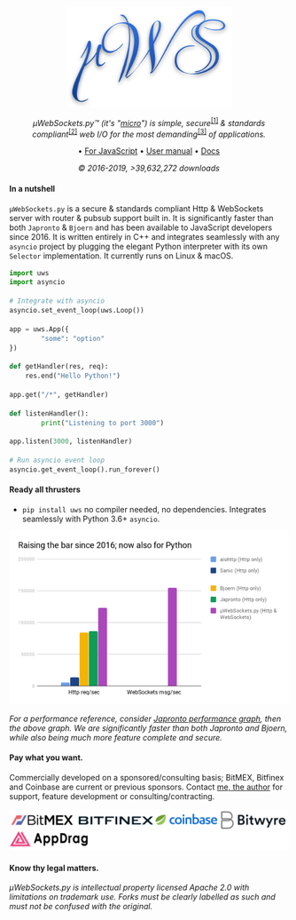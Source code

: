 <div align="center">
<img src="misc/logo.svg" height="180" />

*µWebSockets.py™ (it's "[micro](https://en.wikipedia.org/wiki/Micro-)") is simple, secure*<sup>[[1]](https://github.com/uNetworking/uWebSockets/tree/master/fuzzing)</sup> *& standards compliant*<sup>[[2]](https://unetworking.github.io/uWebSockets.js/report.pdf)</sup> *web I/O for the most demanding*<sup>[[3]](https://github.com/uNetworking/uWebSockets/tree/master/benchmarks)</sup> *of applications.*

• [For JavaScript](https://github.com/uNetworking/uWebSockets.js) • [User manual](https://github.com/uNetworking/uWebSockets/blob/master/misc/READMORE.md) • [Docs](https://unetworking.github.io/uWebSockets.js/generated/)

*© 2016-2019, >39,632,272 downloads*

</div>

#### In a nutshell

`µWebSockets.py` is a secure & standards compliant Http & WebSockets server with router & pubsub support built in. It is significantly faster than both `Japronto` & `Bjoern` and has been available to JavaScript developers since 2016. It is written entirely in C++ and integrates seamlessly with any `asyncio` project by plugging the elegant Python interpreter with its own `Selector` implementation. It currently runs on Linux & macOS.

```python
import uws
import asyncio

# Integrate with asyncio
asyncio.set_event_loop(uws.Loop())

app = uws.App({
        "some": "option"
})

def getHandler(res, req):
	res.end("Hello Python!")

app.get("/*", getHandler)

def listenHandler():
        print("Listening to port 3000")

app.listen(3000, listenHandler)

# Run asyncio event loop
asyncio.get_event_loop().run_forever()
```

#### Ready all thrusters

* `pip install uws` no compiler needed, no dependencies. Integrates seamlessly with Python 3.6+ `asyncio`.

![](misc/perf.png)

*For a performance reference, consider [Japronto performance graph](https://github.com/squeaky-pl/japronto#performance), then the above graph. We are significantly faster than both Japronto and Bjoern, while also being much more feature complete and secure.*

#### Pay what you want.
Commercially developed on a sponsored/consulting basis; BitMEX, Bitfinex and Coinbase are current or previous sponsors. Contact [me, the author](https://github.com/alexhultman) for support, feature development or consulting/contracting.

![](https://raw.githubusercontent.com/uNetworking/uWebSockets/master/misc/2018.png)

#### Know thy legal matters.

*µWebSockets.py is intellectual property licensed Apache 2.0 with limitations on trademark use. Forks must be clearly labelled as such and must not be confused with the original.*
